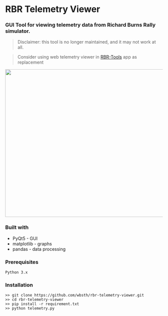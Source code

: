 # RBR Telemetry Viewer
### GUI Tool for viewing telemetry data from Richard Burns Rally simulator.
 
> Disclaimer: this tool is no longer maintained, and it may not work at all. 

> Consider using web telemetry viewer in [RBR-Tools](https://github.com/wbsth/rbr-tools) app as replacement
 
<img src="https://i.imgur.com/5b8Ev0m.gif" width="600" height="472" />

### Built with
* PyQt5 - GUI
* matplotlib - graphs
* pandas - data processing

### Prerequisites
```
Python 3.x
```

### Installation
```
>> git clone https://github.com/wbsth/rbr-telemetry-viewer.git
>> cd rbr-telemetry-viewer
>> pip install -r requirement.txt
>> python telemetry.py
```
